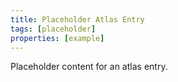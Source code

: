 ```yaml
---
title: Placeholder Atlas Entry
tags: [placeholder]
properties: [example]
---
```

Placeholder content for an atlas entry.
